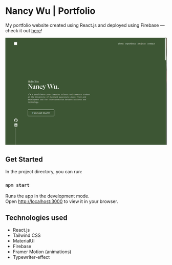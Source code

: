 # Nancy Wu | Portfolio

My portfolio website created using React.js and deployed using Firebase — check it out [here](https://nancywu.co.nz)!

<img src="src\assets\portfolio_ss.png">

## Get Started

In the project directory, you can run:

### `npm start`

Runs the app in the development mode.\
Open [http://localhost:3000](http://localhost:3000) to view it in your browser.

## Technologies used

- React.js
- Tailwind CSS
- MaterialUI
- Firebase
- Framer Motion (animations)
- Typewriter-effect
